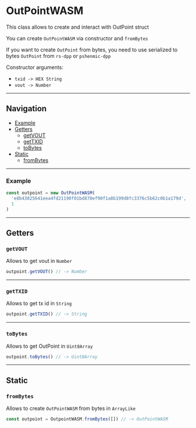 # OutPointWASM

This class allows to create and interact with OutPoint struct

You can create `OutPointWASM` via constructor and `fromBytes`

If you want to create `OutPoint` from bytes,
you need to use serialized to bytes `OutPoint` from `rs-dpp` or `pshenmic-dpp`

Constructor arguments:

- `txid -> HEX String`
- `vout -> Number`

___

## Navigation

- [Example](#Example)
- [Getters](#getters)
    - [getVOUT](#getvout)
    - [getTXID](#gettxid)
    - [toBytes](#tobytes)
- [Static](#static)
    - [fromBytes](#frombytes)

___

### Example

```js
const outpoint = new OutPointWASM(
  'e8b43025641eea4fd21190f01bd870ef90f1a8b199d8fc3376c5b62c0b1a179d',
  1
)
```

___

## Getters

### `getVOUT`

Allows to get vout in `Number`

```js
outpoint.getVOUT() // -> Number
```

___

### `getTXID`

Allows to get tx id in `String`

```js
outpoint.getTXID() // -> String
```

___

### `toBytes`

Allows to get OutPoint in `Uint8Array`

```js
outpoint.toBytes() // -> Uint8Array
```

___

## Static

### `fromBytes`

Allows to create `OutPointWASM` from bytes in `ArrayLike`

```js
const outpoint = OutpointWASM.fromBytes([]) // -> OutPointWASM
```